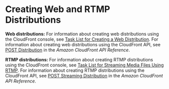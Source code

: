 # Creating Web and RTMP Distributions<a name="distribution-create"></a>

**Web distributions:** For information about creating web distributions using the CloudFront console, see [Task List for Creating a Web Distribution](distribution-web-creating.md)\. For information about creating web distributions using the CloudFront API, see [POST Distribution](http://docs.aws.amazon.com/cloudfront/latest/APIReference/CreateDistribution.html) in the *Amazon CloudFront API Reference*\.

**RTMP distributions:** For information about creating RTMP distributions using the CloudFront console, see [Task List for Streaming Media Files Using RTMP](distribution-rtmp-creating.md)\. For information about creating RTMP distributions using the CloudFront API, see [POST Streaming Distribution](http://docs.aws.amazon.com/cloudfront/latest/APIReference/CreateStreamingDistribution.html) in the *Amazon CloudFront API Reference*\.